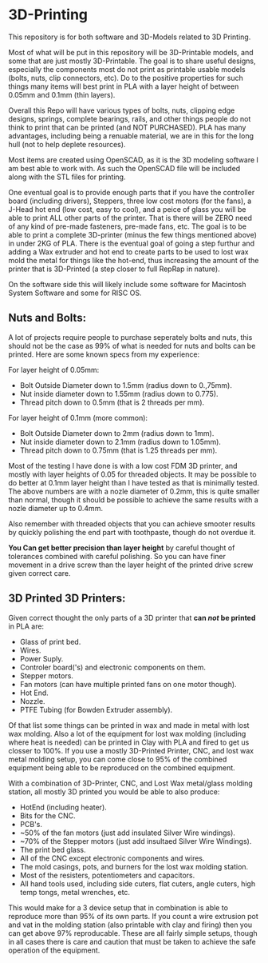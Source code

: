 # 3D-Printing


This repository is for both software and 3D-Models related to 3D Printing.

Most of what will be put in this repository will be 3D-Printable models, and some that are just mostly 3D-Printable.  The goal is to share useful designs, especially the components most do not print as printable usable models (bolts, nuts, clip connectors, etc).  Do to the positive properties for such things many items will best print in PLA with a layer height of between 0.05mm and 0.1mm (thin layers).

Overall this Repo will have various types of bolts, nuts, clipping edge designs, springs, complete bearings, rails, and other things people do not think to print that can be printed (and NOT PURCHASED).  PLA has many advantages, including being a renuable material, we are in this for the long hull (not to help deplete resources).

Most items are created using OpenSCAD, as it is the 3D modeling software I am best able to work with.  As such the OpenSCAD file will be included along with the STL files for printing.

One eventual goal is to provide enough parts that if you have the controller board (including drivers), Steppers, three low cost motors (for the fans), a J-Head hot end (low cost, easy to cool), and a peice of glass you will be able to print ALL other parts of the printer.  That is there will be ZERO need of any kind of pre-made fasteners, pre-made fans, etc.  The goal is to be able to print a complete 3D-printer (minus the few things mentioned above) in under 2KG of PLA.  There is the eventual goal of going a step furthur and adding a Wax extruder and hot end to create parts to be used to lost wax mold the metal for things like the hot-end, thus increasing the amount of the printer that is 3D-Printed (a step closer to full RepRap in nature).

On the software side this will likely include some software for Macintosh System Software and some for RISC OS.

## Nuts and Bolts:

A lot of projects require people to purchase seperately bolts and nuts, this should not be the case as 99% of what is needed for nuts and bolts can be printed.  Here are some known specs from my experience:

For layer height of 0.05mm:
* Bolt Outside Diameter down to 1.5mm (radius down to 0.,75mm).
* Nut inside diameter down to 1.55mm (radius down to 0.775).
* Thread pitch down to 0.5mm (that is 2 threads per mm).

For layer height of 0.1mm (more common):
* Bolt Outside Diameter down to 2mm (radius down to 1mm).
* Nut inside diameter down to 2.1mm (radius down to 1.05mm).
* Thread pitch down to 0.75mm (that is 1.25 threads per mm).

Most of the testing I have done is with a low cost FDM 3D printer, and mostly with layer heights of 0.05 for threaded objects.  It may be possible to do better at 0.1mm layer height than I have tested as that is minimally tested.  The above numbers are with a nozle diameter of 0.2mm, this is quite smaller than normal, though it should be possible to achieve the same results with a nozle diameter up to 0.4mm.

Also remember with threaded objects that you can achieve smooter results by quickly polishing the end part with toothpaste, though do not overdue it.

**You Can get better precision than layer height** by careful thought of tolerances combined with careful polishing.  So you can have finer movement in a drive screw than the layer height of the printed drive screw given correct care.

## 3D Printed 3D Printers:

Given correct thought the only parts of a 3D printer that **can _not_ be printed** in PLA are:
* Glass of print bed.
* Wires.
* Power Suply.
* Controler board('s) and electronic components on them.
* Stepper motors.
* Fan motors (can have multiple printed fans on one motor though).
* Hot End.
* Nozzle.
* PTFE Tubing (for Bowden Extruder assembly).

Of that list some things can be printed in wax and made in metal with lost wax molding.  Also a lot of the equipment for lost wax molding (including where heat is needed) can be printed in Clay with PLA and fired to get us closser to 100%.   If you use a mostly 3D-Printed Printer, CNC, and lost wax metal molding setup, you can come close to 95% of the combined equipment being able to be reproduced on the combined equipment.

With a combination of 3D-Printer, CNC, and Lost Wax metal/glass molding station, all mostly 3D printed you would be able to also produce:
* HotEnd (including heater).
* Bits for the CNC.
* PCB's.
* ~50% of the fan motors (just add insulated Silver Wire windings).
* ~70% of the Stepper motors (just add insultaed Silver Wire Windings).
* The print bed glass.
* All of the CNC except electronic components and wires.
* The mold casings, pots, and burners for the lost wax molding station.
* Most of the resisters, potentiometers and capacitors.
* All hand tools used, including side cuters, flat cuters, angle cuters, high temp tongs, metal wrenches, etc.

This would make for a 3 device setup that in combination is able to reproduce more than 95% of its own parts.  If you count a wire extrusion pot and vat in the molding station (also printable with clay and firing) then you can get above 97% reproducable.  These are all fairly simple setups, though in all cases there is care and caution that must be taken to achieve the safe operation of the equipment.

